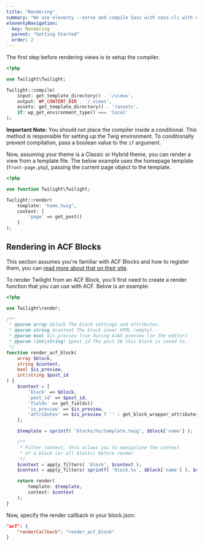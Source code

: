 ```yaml
---
title: "Rendering"
summary: "We use eleventy --serve and compile Sass with sass-cli with npm scripts."
eleventyNavigation:
  key: Rendering
  parent: "Getting Started"
  order: 2
---
```


The first step before rendering views is to setup the compiler.

```php
<?php

use Twilight\Twilight;

Twilight::compile(
    input: get_template_directory() . '/views',
    output: WP_CONTENT_DIR . '/.views',
    assets: get_template_directory() . '/assets',
    if: wp_get_environment_type() === 'local'
);

```

**Important Note:** You should not place the compiler inside a conditional. This method is responsible for setting up the Twig environment. To conditionally prevent compilation, pass a boolean value to the `if` argument.

Now, assuming your theme is a Classic or Hybrid theme, you can render a view from a template file. The below example uses the homepage template (`front-page.php`), passing the current page object to the template.

```php
<?php

use function Twilight\Twilight;

Twilight::render(
    template: 'home.twig',
    context: [
        'page' => get_post()
    ]
);
```

## Rendering in ACF Blocks

This section assumes you're familiar with ACF Blocks and how to register them, you can <a href="https://www.advancedcustomfields.com/resources/blocks/">read more about that on their site</a>.

To render Twilight from an ACF Block, you'll first need to create a render function that you can use with ACF. Below is an example:

```php
<?php

use Twilight\render;

/**
 * @param array $block The block settings and attributes.
 * @param string $content The block inner HTML (empty).
 * @param bool $is_preview True during AJAX preview (in the editor)
 * @param (int|string) $post_id The post ID this block is saved to.
 */
function render_acf_block(
    array $block,
    string $content,
    bool $is_preview,
    int|string $post_id
) {
    $context = [
        'block' => $block,
        'post_id' => $post_id,
        'fields' => get_fields()
        'is_preview' => $is_preview,
        'attributes' => $is_preview ? '' : get_block_wrapper_attributes(),
    ];

    $template = sprintf( 'blocks/%s/template.twig', $block['name'] );

    /**
     * Filter context, this allows you to manipulate the context
     * of a block (or all blocks) before render
     */
    $context = apply_filters( 'block', $context );
    $context = apply_filters( sprintf( 'block.%s', $block['name'] ), $context );

    return render(
        template: $template,
        context: $context
    );
}
```

Now, specify the render callback in your block.json:

```json
"acf": {
    "renderCallback": "render_acf_block"
}
```
